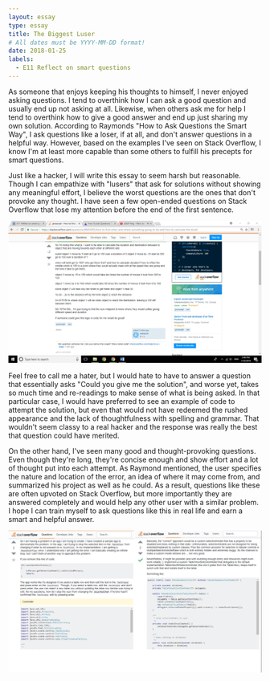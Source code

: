 ```yaml
---
layout: essay
type: essay
title: The Biggest Luser
# All dates must be YYYY-MM-DD format!
date: 2018-01-25
labels:
  - E11 Reflect on smart questions
---
```


As someone that enjoys keeping his thoughts to himself, I never enjoyed asking questions. I tend to overthink how I can ask a good question and usually end up not asking at all. Likewise, when others ask me for help I tend to overthink how to give a good answer and end up just sharing my own solution. According to Raymonds "How to Ask Questions the Smart Way", I ask questions like a loser, if at all, and don't answer questions in a helpful way. However, based on the examples I've seen on Stack Overflow, I know I'm at least more capable than some others to fulfill his precepts for smart questions.

Just like a hacker, I will write this essay to seem harsh but reasonable. Though I can empathize with "lusers" that ask for solutions without showing any meaningful effort, I believe the worst questions are the ones that don't provoke any thought. I have seen a few open-ended questions on Stack Overflow that lose my attention before the end of the first sentence.

<img class="ui image" src="../images/vagueQuestion.png">

Feel free to call me a hater, but I would hate to have to answer a question that essentially asks "Could you give me the solution", and worse yet, takes so much time and re-readings to make sense of what is being asked. In that particular case, I would have preferred to see an example of code to attempt the solution, but even that would not have redeemed the rushed appearance and the lack of thoughtfulness with spelling and grammar. That wouldn't seem classy to a real hacker and the response was really the best that question could have merited.

On the other hand, I've seen many good and thought-provoking questions. Even though they're long, they're concise enough and show effort and a lot of thought put into each attempt. As Raymond mentioned, the user specifies the nature and location of the error, an idea of where it may come from, and summarized his project as well as he could. As a result, questions like these are often upvoted on Stack Overflow, but more importantly they are answered completely and would help any other user with a similar problem. I hope I can train myself to ask questions like this in real life and earn a smart and helpful answer.

<img class="ui image" src="../images/productiveQuestion.png">
